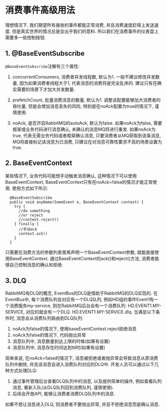# 消费事件高级用法

理想情况下, 我们期望所有接收的事件都能正常消费, 并且消费速度赶得上发送速度. 但是真实世界的情况总是会出乎我们的意料.
所以我们在消费事件的仪表盘上需要多一些控制按钮.

## 1. @BaseEventSubscribe

`@BaseEventSubscribe`注解有三个属性: 
1. concurrentConsumers, 消费者并发线程数, 默认为1. 一般不建议修改并发数量, 因为如果消费者线程大于1, 代表消息的消费将是完全乱序的. 
建议只有在确实需要的场景下才加大并发数量.

2. prefetchCount, 批量消费消息的数量, 默认为1. 调整该配置能够加大消费者的吞吐量, 但是会增加消息丢失的风险, 特别是在noAck配置为true的情况下, 谨慎使用.

3. noAck, 是否开启RabbitMQ的autoAck, 默认为false. 如果noAck为false, 需要框架或业务代码进行消息确认, 未确认的消息MQ将进行重发. 
如果noAck为true, 代表无需业务代码或者框架确认消息, 只要消费者从MQ获取到该条消息, MQ将直接标记该消息为已消费, 只建议在对消息可靠性要求不高的场景设置为true.


## 2. BaseEventContext
某些情况下, 业务代码可能想手动触发消息确认, 这种情况下可以使用BaseEventContext, BaseEventContext只有在noAck=false的情况才能正常使用.
使用方式如下所示:

```
  @BaseEventSubscribe
  public void anyName(SomeEvent e, BaseEventContext context) {
    try {
      //do something
      //or reject
      //context.reject()
    } finally {
      //手动ack
      context.ack()
    }
  }

```

只需要在消费方法的参数列表里再声明一个BaseEventContext参数, 就能直接使用BaseEventContext.
通过BaseEventContext的ack()和reject()方法, 消费者能够自己控制消息的确认和拒绝.


## 3. DLQ 
RabbitMQ有DLQ的概念, EventBus的DLQ是借助于RabbitMQ的DLQ实现的. 在EventBus中, 每个消费队列会对应有一个DLQ队列, 
例如HD组的事件Event1有一个消费服务my-service, 则在RabbitMQ后台会有一个消费队列: HD.EVENT1.MY-SERVICE, 对应的就会有一个DLQ: HD.EVENT1.MY-SERVICE.dlq.
当满足以下条件时, 消息会从消费队列路由到DLQ队列: 
1. noAck为false的情况下, 使用baseEventContext.reject拒绝消息 
2. noAck为false的情况下, 代码抛出异常
3. 消息队列中, 消息数量到达上限的时候(如果有设置)
4. 消息队列中, 消息存在时间达到ttl时(如果有设置)

简单来说, 在noAck=false的情况下, 消息被拒绝或者抛异常会导致消息从原消费队列中删除, 并且该消息会进入消费队列对应的DLQ中.
开发人员可以通过以下几种方式处理DLQ: 

1. 通过事件管理后台查看DLQ队列中的消息, 以及提供简单的操作, 例如查看队列消息, 重新入队(从DLQ队列回到消费队列, 谨慎使用).
2. 后续会开放API, 能够让消费者消费DLQ队列中的消息.

如果不想让消息进入DLQ, 则消费者不要抛出异常, 并且不拒绝消息而是确认消息.

